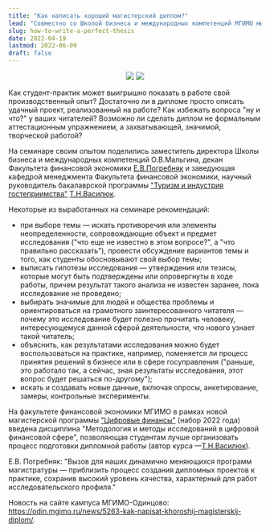 ```yaml
---
title: "Как написать хороший магистерский диплом?"
lead: "Совместно со Школой бизнеса и международных компетенций МГИМО мы провели методический семинар по подготовке выпускных квалификационных работ (ВКР)."
slug: how-to-write-a-perfect-thesis
date: 2022-04-19
lastmod: 2022-06-09
draft: false
---
```


[econ]: /program/undergrad/economics
[itmb]: /program/undergrad/itmb
[tourism]: /program/undergrad/tourism
[ai]: https://ai.mgimo.ru
[digital]: /program/masters/digital-finance
[bac-badge]: https://img.shields.io/badge/-Бакалавриат-2892D7
[mag-badge]: https://img.shields.io/badge/-Магистратура-1EB3A1
[econ-badge]: https://img.shields.io/badge/Экономика-ФЭТ-2892D7
[bi-badge]: https://img.shields.io/badge/Бизнес--информатика-ИТМБ-2892D7
[t-badge]: https://img.shields.io/badge/Туризм-ТиГ-2892D7
[econ-badge-mag]: https://img.shields.io/badge/Экономика-Цифровые_финансы-1EB3A1
[bi-badge-mag]: https://img.shields.io/badge/Бизнес--информатика-Искусственный_интеллект-1EB3A1

<center>

[![][econ-badge-mag]][digital]
[![][bi-badge-mag]][ai]

</center>

Как студент-практик может выигрышно показать в работе свой производственный опыт? Достаточно ли в дипломе просто описать удачный проект, реализованный на работе? Как избежать вопроса "ну и что?" у ваших читателей? Возможно ли сделать диплом не формальным аттестационным упражнением, а захватывающей, значимой, творческой работой?

На семинаре своим опытом поделились заместитель директора Школы бизнеса и международных компетенций О.В.Мальгина, декан Факультета финансовой экономики [Е.В.Погребняк](https://mgimo.ru/people/pogrebnyak/) и заведующая кафедрой менеджмента Факультета финансовой экономики, научный руководитель бакалаврской программы ["Туризм и индустрия гостеприимства"](https://tourism.mgimo.ru/ba/) [Т.Н.Василюк](https://mgimo.ru/people/vasilyuk/).

Некоторые из выработанных на семинаре рекомендаций:

- при выборе темы — искать противоречия или элементы неопределенности, сопровождающие объект и предмет исследования ("что еще не известно в этом вопросе?", а "что правильно рассказать"), провести обсуждение вариантов темы и того, как студенты обосновывают свой выбор темы;
- выписать гипотезы исследования — утверждения или тезисы, которые могут быть подтверждены или опровергнуты в ходе работы, причем результат такого анализа не известен заранее, пока исследование не проведено;
- выбирать значимые для людей и общества проблемы и ориентироваться на грамотного заинтересованного читателя — почему это исследование будет полезно прочитать человеку, интересующемуся данной сферой деятельности, что нового узнает такой читатель;
- объяснить, как результатами исследования можно будет воспользоваться на практике, например, поменяется ли процесс принятия решений в бизнесе или в сфере госуправления ("раньше, это работало так, а сейчас, зная результаты исследования, этот вопрос будет решаться по-другому");
- искать и создавать новые данные, включая опросы, анкетирование, замеры, контрольные эксперименты.

На факультете финансовой экономики МГИМО в рамках новой магистерской программы ["Цифровые финансы"](http://pk.odin.mgimo.ru/master/cf.html) (набор 2022 года) введена дисциплина "Методология и методы исследований в цифровой финансовой сфере", позволяющая студентам лучше организовать процесс подготовки дипломной работы (автор курса —[Т.Н.Василюк](https://mgimo.ru/people/vasilyuk/)).

Е.В. Погребняк: "Вызов для наших динамично меняющихся программ магистратуры — приблизить процесс создания дипломных проектов к практике, сохранив высокий уровень качества, характерный для работ исследовательского профиля."

Новость на сайте кампуса МГИМО-Одинцово: <https://odin.mgimo.ru/news/5263-kak-napisat-khoroshij-magisterskij-diplom/>.
